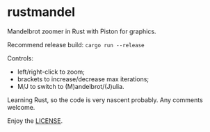 # rustmandel

Mandelbrot zoomer in Rust with Piston for graphics.

Recommend release build: `cargo run --release`

Controls:

* left/right-click to zoom;
* brackets to increase/decrease max iterations;
* M/J to switch to (M)andelbrot/(J)ulia.

Learning Rust, so the code is very nascent probably.
Any comments welcome.

Enjoy the [LICENSE](./LICENSE).
